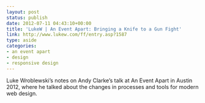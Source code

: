 ```yaml
---
layout: post
status: publish
date: 2012-07-11 04:43:10+00:00
title: 'LukeW | An Event Apart: Bringing a Knife to a Gun Fight'
link: http://www.lukew.com/ff/entry.asp?1587
type: aside
categories:
- an event apart
- design
- responsive design
---
```


Luke Wroblewski’s notes on Andy Clarke’s talk at An Event Apart in Austin 2012, where he talked about the changes in processes and tools for modern web design.
